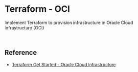 # Terraform - OCI

Implement Terraform to provision infrastructure in Oracle Cloud Infrastructure (OCI)

<br />

## Reference

- [Terraform Get Started - Oracle Cloud Infrastructure](https://learn.hashicorp.com/collections/terraform/oci-get-started)
